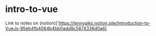 # intro-to-vue

Link to notes on (notion)['https://lennyaiko.notion.site/Introduction-to-VueJs-95eb4fb4064b4bb0add8c5874336d0a6]